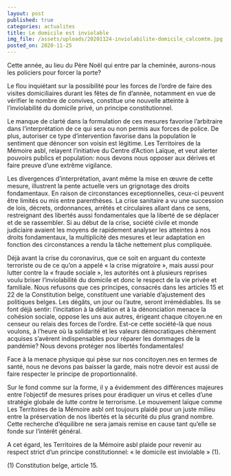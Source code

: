 ```yaml
---
layout: post
published: true
categories: actualites
title: Le domicile est inviolable
img_file: /assets/uploads/20201124-inviolabilite-domicile_calcomtm.jpg
posted_on: 2020-11-25
---
```

Cette année, au lieu du Père Noël qui entre par la cheminée, aurons-nous les policiers pour forcer la porte?

Le flou inquiétant sur la possibilité pour les forces de l’ordre de faire des visites domiciliaires durant les fêtes de fin d’année, notamment en vue de vérifier le nombre de convives, constitue une nouvelle atteinte à l’inviolabilité du domicile privé, un principe constitutionnel.

Le manque de clarté dans la formulation de ces mesures favorise l’arbitraire dans l’interprétation de ce qui sera ou non permis aux forces de police. De plus, autoriser ce type d’intervention favorise dans la population le sentiment que dénoncer son voisin est légitime. Les Territoires de la Mémoire asbl, relayent l’initiative du Centre d’Action Laïque, et veut alerter pouvoirs publics et population: nous devons nous opposer aux dérives et faire preuve d’une extrême vigilance.

Les divergences d’interprétation, avant même la mise en œuvre de cette mesure, illustrent la pente actuelle vers un grignotage des droits fondamentaux. En raison de circonstances exceptionnelles, ceux-ci peuvent être limités ou mis entre parenthèses. La crise sanitaire a vu une succession de lois, décrets, ordonnances, arrêtés et circulaires allant dans ce sens, restreignant des libertés aussi fondamentales que la liberté de se déplacer et de se rassembler. Si au début de la crise, société civile et monde judiciaire avaient les moyens de rapidement analyser les atteintes à nos droits fondamentaux, la multiplicité des mesures et leur adaptation en fonction des circonstances a rendu la tâche nettement plus compliquée.

Déjà avant la crise du coronavirus, que ce soit en arguant du contexte terroriste ou de ce qu’on a appelé « la crise migratoire », mais aussi pour lutter contre la « fraude sociale », les autorités ont à plusieurs reprises voulu briser l’inviolabilité du domicile et donc le respect de la vie privée et familiale. Nous refusons que ces principes, consacrés dans les articles 15 et 22 de la Constitution belge, constituent une variable d’ajustement des politiques belges. Les dégâts, un jour ou l’autre, seront irrémédiables. Ils se font déjà sentir: l’incitation à la délation et à la dénonciation menace la cohésion sociale, oppose les uns aux autres, érigeant chaque citoyen.ne en censeur ou relais des forces de l’ordre. Est-ce cette société-là que nous voulons, à l’heure où la solidarité et les valeurs démocratiques chèrement acquises s’avèrent indispensables pour réparer les dommages de la pandémie? Nous devons protéger nos libertés fondamentales!

Face à la menace physique qui pèse sur nos concitoyen.nes en termes de santé, nous ne devons pas baisser la garde, mais notre devoir est aussi de faire respecter le principe de proportionnalité.

Sur le fond comme sur la forme, il y a évidemment des différences majeures entre l’objectif de mesures prises pour éradiquer un virus et celles d’une stratégie globale de lutte contre le terrorisme. Le mouvement laïque comme Les Territoires de la Mémoire asbl ont toujours plaidé pour un juste milieu entre la préservation de nos libertés et la sécurité du plus grand nombre. Cette recherche d’équilibre ne sera jamais remise en cause tant qu’elle se fonde sur l’intérêt général.

A cet égard, les Territoires de la Mémoire asbl plaide pour revenir au respect strict d’un principe constitutionnel: « le domicile est inviolable » (1).

 

(1) Constitution belge, article 15.